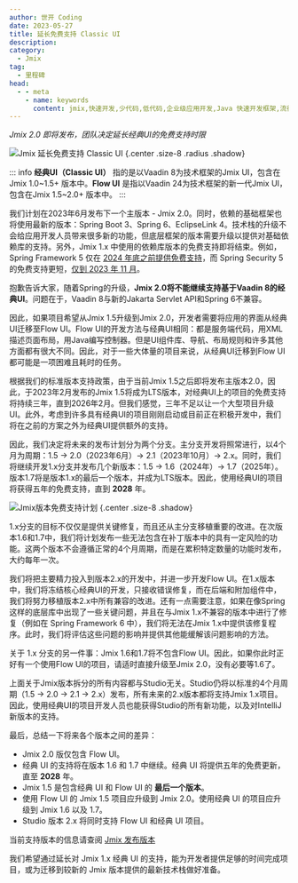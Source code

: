 ```yaml
---
author: 世开 Coding
date: 2023-05-27
title: 延长免费支持 Classic UI
description: 
category:
  - Jmix
tag:
  - 里程碑
head:
  - - meta
    - name: keywords
      content: jmix,快速开发,少代码,低代码,企业级应用开发,Java 快速开发框架,流行 Java 框架
---
```


_Jmix 2.0 即将发布，团队决定延长经典UI的免费支持时限_

<!-- more -->

![Jmix 延长免费支持 Classic UI](https://cdn.abmcode.com/zh-cn/jmix/releases/_media/cues/cues_cover.png) {.center .size-8 .radius .shadow}

::: info
**经典UI（Classic UI）** 指的是以Vaadin 8为技术框架的Jmix UI，包含在 Jmix 1.0~1.5+ 版本中。**Flow UI** 是指以Vaadin 24为技术框架的新一代Jmix UI，包含在Jmix 1.5~2.0+ 版本中。
:::

我们计划在2023年6月发布下一个主版本 - Jmix 2.0。同时，依赖的基础框架也将使用最新的版本：Spring Boot 3、Spring 6、EclipseLink 4。技术栈的升级不会给应用开发人员带来很多新的功能，但底层框架的版本需要升级以提供对基础依赖库的支持。另外，Jmix 1.x 中使用的依赖库版本的免费支持即将结束。例如，Spring Framework 5 仅在 [2024 年底之前提供免费支持](https://spring.io/projects/spring-framework#support)，而 Spring Security 5 的免费支持更短，[仅到 2023 年 11 月](https://spring.io/projects/spring-security#support)。

抱歉告诉大家，随着Spring的升级，**Jmix 2.0将不能继续支持基于Vaadin 8的经典UI**。问题在于，Vaadin 8与新的Jakarta Servlet API和Spring 6不兼容。

因此，如果项目希望从Jmix 1.5升级到Jmix 2.0，开发者需要将应用的界面从经典UI迁移至Flow UI。Flow UI的开发方法与经典UI相同：都是服务端代码，用XML描述页面布局，用Java编写控制器。但是UI组件库、导航、布局规则和许多其他方面都有很大不同。因此，对于一些大体量的项目来说，从经典UI迁移到Flow UI都可能是一项困难且耗时的任务。

根据我们的标准版本支持政策，由于当前Jmix 1.5之后即将发布主版本2.0，因此，于2023年2月发布的Jmix 1.5将成为LTS版本，对经典UI上的项目的免费支持将持续三年，直到2026年2月。但我们感觉，三年不足以让一个大型项目升级UI。此外，考虑到许多具有经典UI的项目刚刚启动或目前正在积极开发中，我们将在之前的方案之外为经典UI提供额外的支持。

因此，我们决定将未来的发布计划分为两个分支。主分支开发将照常进行，以4个月为周期：1.5 → 2.0（2023年6月）→ 2.1（2023年10月）→ 2.x。同时，我们将继续开发1.x分支并发布几个新版本：1.5 → 1.6（2024年）→ 1.7（2025年）。版本1.7将是版本1.x的最后一个版本，并成为LTS版本。因此，使用经典UI的项目将获得五年的免费支持，直到 **2028** 年。

![Jmix版本免费支持计划](https://cdn.abmcode.com/zh-cn/jmix/releases/_media/cues/cues_timeline.jpg) {.center .size-8 .shadow}

1.x分支的目标不仅仅是提供关键修复，而且还从主分支移植重要的改进。在次版本1.6和1.7中，我们将计划发布一些无法包含在补丁版本中的具有一定风险的功能。这两个版本不会遵循正常的4个月周期，而是在累积特定数量的功能时发布，大约每年一次。

我们将把主要精力投入到版本2.x的开发中，并进一步开发Flow UI。在1.x版本中，我们将冻结核心经典UI的开发，只接收错误修复，而在后端和附加组件中，我们将努力移植版本2.x中所有兼容的改进。还有一点需要注意，如果在像Spring这样的底层库中出现了一些关键问题，并且在与Jmix 1.x不兼容的版本中进行了修复（例如在 Spring Framework 6 中），我们将无法在Jmix 1.x中提供该修复程序。此时，我们将评估这些问题的影响并提供其他能缓解该问题影响的方法。

关于 1.x 分支的另一件事：Jmix 1.6和1.7将不包含Flow UI。因此，如果你此时正好有一个使用Flow UI的项目，请适时直接升级至Jmix 2.0，没有必要等1.6了。

上面关于Jmix版本拆分的所有内容都与Studio无关。Studio仍将以标准的4个月周期（1.5 → 2.0 → 2.1 → 2.x）发布，所有未来的2.x版本都将支持Jmix 1.x项目。因此，使用经典UI的项目开发人员也能获得Studio的所有新功能，以及对IntelliJ新版本的支持。

最后，总结一下将来各个版本之间的差异：

- Jmix 2.0 版仅包含 Flow UI。
- 经典 UI 的支持将在版本 1.6 和 1.7 中继续。经典 UI 将提供五年的免费更新，直至 **2028** 年。
- Jmix 1.5 是包含经典 UI 和 Flow UI 的 **最后一个版本**。
- 使用 Flow UI 的 Jmix 1.5 项目应升级到 Jmix 2.0。使用经典 UI 的项目应升级到 Jmix 1.6 以及 1.7。
- Studio 版本 2.x 将同时支持 Flow UI 和经典 UI 项目。

当前支持版本的信息请查阅 [Jmix 发布版本](https://www.jmix.io/framework/versioning)

我们希望通过延长对 Jmix 1.x 经典 UI 的支持，能为开发者提供足够的时间完成项目，或为迁移到较新的 Jmix 版本提供的最新技术栈做好准备。
